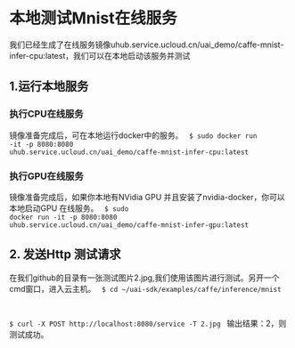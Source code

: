 

# 本地测试Mnist在线服务
我们已经生成了在线服务镜像uhub.service.ucloud.cn/uai_demo/caffe-mnist-infer-cpu:latest，我们可以在本地启动该服务并测试

## 1.运行本地服务
### 执行CPU在线服务
镜像准备完成后，可在本地运行docker中的服务。
<code>
$ sudo docker run -it -p 8080:8080 uhub.service.ucloud.cn/uai_demo/caffe-mnist-infer-cpu:latest
</code>

### 执行GPU在线服务
镜像准备完成后，如果你本地有NVidia GPU 并且安装了nvidia-docker，你可以本地启动GPU 在线服务。
<code>
$ sudo docker run -it -p 8080:8080 uhub.service.ucloud.cn/uai_demo/caffe-mnist-infer-gpu:latest
</code>



## 2. 发送Http 测试请求
在我们github的目录有一张测试图片2.jpg,我们使用该图片进行测试。另开一个cmd窗口，进入云主机。
<code>
$ cd ~/uai-sdk/examples/caffe/inference/mnist

$ curl -X POST http://localhost:8080/service -T 2.jpg
</code>
输出结果：2，则测试成功。


